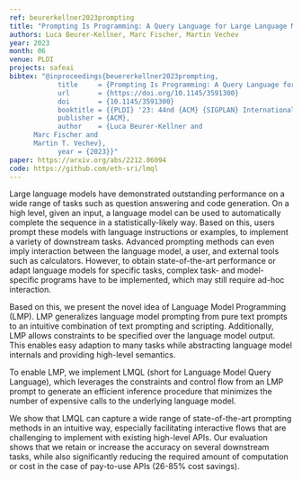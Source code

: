 ```yaml
---
ref: beurerkellner2023prompting
title: "Prompting Is Programming: A Query Language for Large Language Models"
authors: Luca Beurer-Kellner, Marc Fischer, Martin Vechev
year: 2023
month: 06
venue: PLDI 
projects: safeai
bibtex: "@inproceedings{beuererkellner2023prompting,
			title     = {Prompting Is Programming: A Query Language for Large Language Models},
			url       = {https://doi.org/10.1145/3591300}
			doi       = {10.1145/3591300}
			booktitle = {{PLDI} '23: 44nd {ACM} {SIGPLAN} International Conference on Programming Language Design and Implementation, Orlando, Florida, United States June 17-21, 2023},
			publisher = {ACM},
			author    = {Luca Beurer-Kellner and
      Marc Fischer and
      Martin T. Vechev},
			year = {2023}}"
paper: https://arxiv.org/abs/2212.06094
code: https://github.com/eth-sri/lmql 
---
```


Large language models have demonstrated outstanding performance on a wide range of tasks such as question answering and code generation.
On a high level, given an input, a language model can be used to automatically complete the sequence in a statistically-likely way. Based on this, users prompt these models with language instructions or examples, to implement a variety of downstream tasks. Advanced prompting methods can even imply interaction between the language model, a user, and external tools such as calculators. However, to obtain state-of-the-art performance or adapt language models for specific tasks, complex task- and model-specific programs have to be implemented, which may still require ad-hoc interaction.

Based on this, we present the novel idea of Language Model Programming (LMP). LMP generalizes language model prompting from pure text prompts to an intuitive combination of text prompting and scripting. Additionally, LMP allows constraints to be specified over the language model output. This enables easy adaption to many tasks while abstracting language model internals and providing high-level semantics.

To enable LMP, we implement LMQL (short for Language Model Query Language), which leverages the constraints and control flow from an LMP prompt to generate an efficient inference procedure that minimizes the number of expensive calls to the underlying language model.

We show that LMQL can capture a wide range of state-of-the-art prompting methods in an intuitive way, especially facilitating interactive flows that are challenging to implement with existing high-level APIs. Our evaluation shows that we retain or increase the accuracy on several downstream tasks, while also significantly reducing the required amount of computation or cost in the case of pay-to-use APIs (26-85% cost savings).

